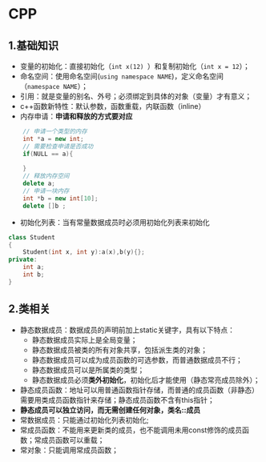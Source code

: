 # CPP
## 1.基础知识
- 变量的初始化：直接初始化（`int x(12) `）和复制初始化（` int x = 12 `）；
- 命名空间：使用命名空间(`using namespace NAME`)，定义命名空间（`namespace NAME`）；
- 引用：就是变量的别名、外号；必须绑定到具体的对象（变量）才有意义；
- c++函数新特性：默认参数，函数重载，内联函数（inline）
- 内存申请：**申请和释放的方式要对应**
``` c++
    // 申请一个类型的内存
    int *a = new int;
    // 需要检查申请是否成功
    if(NULL == a){
    
    }
    // 释放内存空间
    delete a;
    // 申请一块内存
    int *b = new int[10];
    delete []b ;
```
- 初始化列表：当有常量数据成员时必须用初始化列表来初始化
```c++
class Student
{
    Student(int x, int y):a(x),b(y){};
private:
    int a;
    int b;
}
```
## 2.类相关
- 静态数据成员：数据成员的声明前加上static关键字，具有以下特点：
    - 静态数据成员实际上是全局变量；
    - 静态数据成员被类的所有对象共享，包括派生类的对象；
    - 静态数据成员可以成为成员函数的可选参数，而普通数据成员不行；
    - 静态数据成员可以是所属类的类型；
    - 静态数据成员必须**类外初始化**，初始化后才能使用（静态常亮成员除外）；
- 静态成员函数：地址可以用普通函数指针存储，而普通的成员函数（非静态）需要用类成员函数指针来存储；静态成员函数不含有this指针；
- **静态成员可以独立访问，而无需创建任何对象，类名::成员**
- 常数据成员：只能通过初始化列表初始化;
- 常成员函数：不能用来更新类的成员，也不能调用未用const修饰的成员函数；常成员函数可以重载；
- 常对象：只能调用常成员函数；